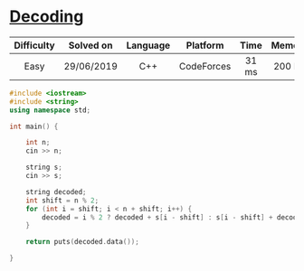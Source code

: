 # [Decoding](https://codeforces.com/contest/746/problem/B)

| Difficulty | Solved on  | Language   | Platform   | Time       | Memory     |
| :--------: | :--------: | :--------: | :--------: | :--------: | :--------: |
| Easy       | 29/06/2019 | C++        | CodeForces | 31 ms      | 200 KB     |

```c++
#include <iostream>
#include <string>
using namespace std;

int main() {

    int n;
    cin >> n;

    string s;
    cin >> s;

    string decoded;
    int shift = n % 2;
    for (int i = shift; i < n + shift; i++) {
        decoded = i % 2 ? decoded + s[i - shift] : s[i - shift] + decoded;
    }

    return puts(decoded.data());

}
```
